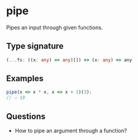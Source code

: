 # pipe

Pipes an input through given functions.

## Type signature

<!-- prettier-ignore-start -->
```typescript
(...fs: ((x: any) => any)[]) => (x: any) => any
```
<!-- prettier-ignore-end -->

## Examples

<!-- prettier-ignore-start -->
```javascript
pipe(x => x * x, x => x + 1)(3);
// ⇒ 10
```
<!-- prettier-ignore-end -->

## Questions

- How to pipe an argument through a function?
